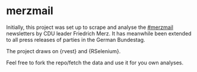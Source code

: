 # merzmail
Initially, this project was set up to scrape and analyse the [#merzmail](https://www.friedrich-merz.de/merzmail/merzmail-152/) newsletters by CDU leader Friedrich Merz. It has meanwhile been extended to all press releases of parties in the German Bundestag.

The project draws on {rvest} and {RSelenium}. 

Feel free to fork the repo/fetch the data and use it for you own analyses.
